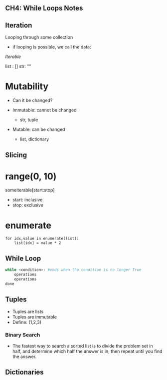 ## CH4: While Loops Notes

## Iteration

Looping through some collection

- if looping is possible, we call the data:

*Iterable*

list : []
str: ""

# Mutability

- Can it be changed?

- Immutable: cannot be changed
  - str, tuple
- Mutable: can be changed
  - list, dictionary


## Slicing

# range(0, 10)

someiterable[start:stop]
- start: inclusive
- stop: exclusive

# enumerate

```
for idx,value in enumerate(list):
    list[idx] = value * 2
```

## While Loop

```py
while <condition>: #ends when the condition is no longer True
    operations
    operations
done
```

## Tuples

- Tuples are lists
- Tuples are immutable
- Define: (1,2,3)


### Binary Search

- The fastest way to search a sorted list is to divide the problem set in half, and determine which half the answer is in, then repeat until you find the answer.

## Dictionaries